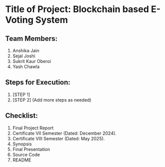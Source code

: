 # Title of Project: Blockchain based E-Voting System

## Team Members:
1. Anshika Jain
2. Sejal Joshi
3. Sukrit Kaur Oberoi
4. Yash Chawla

## Steps for Execution:
1. [STEP 1]
2. [STEP 2]
   (Add more steps as needed)

## Checklist:
1. Final Project Report
2. Certificate VII Semester (Dated: December 2024).
3. Certificate VIII Semester (Dated: May 2025).
4. Synopsis
5. Final Presentation
6. Source Code
9. README 
